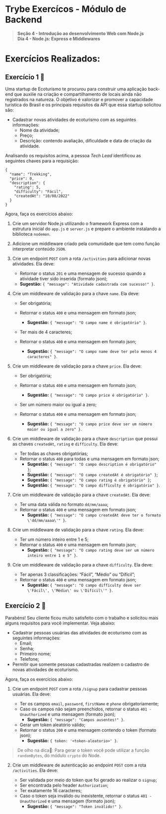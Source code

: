 # Trybe Exercícos - Módulo de Backend

> **Seção 4 - Introdução ao desenvolvimento Web com Node.js**  
>  **Dia 4 - Node.js: Express e Middlewares**

# Exercícios Realizados:

## Exercício 1 🚀

Uma startup de Ecoturismo te procurou para construir uma aplicação back-end que auxilie na criação e compartilhamento de locais ainda não registrados na natureza. O objetivo é valorizar e promover a capacidade turística do Brasil e os principais requisitos da API que essa startup solicitou são:

- Cadastrar novas atividades de ecoturismo com as seguintes informações:
  - Nome da atividade;
  - Preço;
  - Descrição: contendo avaliação, dificuldade e data de criação da atividade.

Analisando os requisitos acima, a pessoa _Tech Lead_ identificou as seguintes chaves para a requisição:

```
{
  "name": "Trekking",
  "price": 0,
  "description": {
    "rating": 5,
    "difficulty": "Fácil",
    "createdAt": "10/08/2022"
  }
}
```

Agora, faça os exercícios abaixo:

1.  Crie um servidor Node.js utilizando o framework Express com a estrutura inicial do `app.js` e `server.js` e prepare o ambiente instalando a biblioteca `nodemon`.
2.  Adicione um middleware criado pela comunidade que tem como função interpretar conteúdo `JSON`.
3.  Crie um endpoint `POST` com a rota `/activities` para adicionar novas atividades. Ela deve:

    - Retornar o status `201` e uma mensagem de sucesso quando a atividade tiver sido inserida (formato json);
    - **Sugestão:** `{ "message": "Atividade cadastrada com sucesso!" }`.

4.  Crie um middleware de validação para a chave `name`. Ela deve:

    - Ser obrigatória;
    - Retornar o status `400` e uma mensagem em formato json;

      - **Sugestão:** `{ "message": "O campo name é obrigatório" }`.

    - Ter mais de 4 caracteres;
    - Retornar o status `400` e uma mensagem em formato json;

      - **Sugestão:** `{ "message": "O campo name deve ter pelo menos 4 caracteres" }`.

5.  Crie um middleware de validação para a chave `price`. Ela deve:

    - Ser obrigatória;
    - Retornar o status `400` e uma mensagem em formato json;

      - **Sugestão:** `{ "message": "O campo price é obrigatório" }`.

    - Ser um número maior ou igual a zero;
    - Retornar o status `400` e uma mensagem em formato json;

      - **Sugestão:** `{ "message": "O campo price deve ser um número maior ou igual a zero" }`.

6.  Crie um middleware de validação para a chave `description` que possui as chaves `createdAt`, `rating` e `difficulty`. Ela deve:

    - Ter todas as chaves obrigatórias;
    - Retornar o status `400` para todas e uma mensagem em formato json;
      - **Sugestão:** `{ "message": "O campo description é obrigatório" }`;
      - **Sugestão:** `{ "message": "O campo createdAt é obrigatório" }`;
      - **Sugestão:** `{ "message": "O campo rating é obrigatório" }`;
      - **Sugestão:** `{ "message": "O campo difficulty é obrigatório" }`.

7.  Crie um middleware de validação para a chave `createdAt`. Ela deve:

    - Ter uma data válida no formato `dd/mm/aaaa`;
    - Retornar o status `400` e uma mensagem em formato json;
      - **Sugestão:** `{ "message": "O campo createdAt deve ter o formato \'dd/mm/aaaa\'" }`.

8.  Crie um middleware de validação para a chave `rating`. Ela deve:

    - Ter um número inteiro entre 1 e 5;
    - Retornar o status `400` e uma mensagem em formato json;
      - **Sugestão:** `{ "message": "O campo rating deve ser um número inteiro entre 1 e 5" }`.

9.  Crie um middleware de validação para a chave `difficulty`. Ela deve:

    - Ter apenas 3 classificações: “Fácil”, “Médio” ou “Difícil”;
    - Retornar o status `400` e uma mensagem em formato json;
      - **Sugestão:** `{ "message": "O campo difficulty deve ser \'Fácil\', \'Médio\' ou \'Difícil\'" }`.

## Exercício 2 🚀

Parabéns! Seu cliente ficou muito satisfeito com o trabalho e solicitou mais alguns requisitos para você implementar. Veja abaixo:

- Cadastrar pessoas usuárias das atividades de ecoturismo com as seguintes informações:
  - Email;
  - Senha;
  - Primeiro nome;
  - Telefone;
- Permitir que somente pessoas cadastradas realizem o cadastro de novas atividades de ecoturismo.

Agora, faça os exercícios abaixo:

1.  Crie um endpoint `POST` com a rota `/signup` para cadastrar pessoas usuárias. Ela deve:

    - Ter os campos `email`, `password`, `firstName` e `phone` obrigatoriamente;
    - Caso os campos não sejam preenchidos, retornar o status `401 - Unauthorized` e uma mensagem (formato json);
      - **Sugestão:** `{ "message": "Campos ausentes!" }`.
    - Gerar um token aleatório válido;
    - Retornar o status `200` e uma mensagem contendo o token (formato json);
      - **Sugestão:** `{ token: '<token-aleatorio>' }`.

> De olho na dica👀: Para gerar o token você pode utilizar a função `randomBytes`, do módulo `crypto` do Node.

2.  Crie um middleware de autenticação ao endpoint `POST` com a rota `/activities`. Ela deve:

    - Ser validada por meio do token que foi gerado ao realizar o `signup`;
    - Ser encontrada pelo header `Authorization`;
    - Ter exatamente 16 caracteres;
    - Caso o token seja inválido ou inexistente, retornar o status `401 - Unauthorized` e uma mensagem (formato json);
      - **Sugestão:** `{ "message": "Token inválido!" }`.
